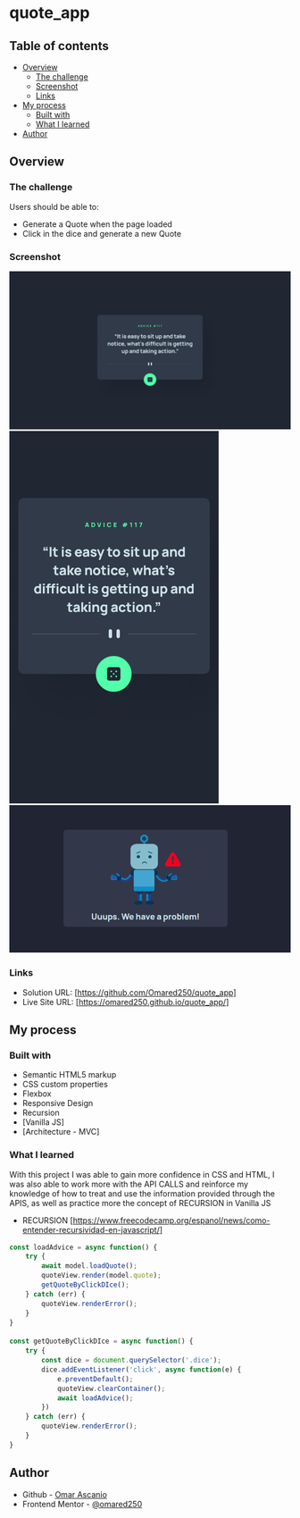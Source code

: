 # quote_app

## Table of contents

- [Overview](#overview)
  - [The challenge](#the-challenge)
  - [Screenshot](#screenshot)
  - [Links](#links)
- [My process](#my-process)
  - [Built with](#built-with)
  - [What I learned](#what-i-learned)
- [Author](#author)

## Overview

### The challenge

Users should be able to:

- Generate a Quote when the page loaded
- Click in the dice and generate a new Quote

### Screenshot

![Design](https://github.com/Omared250/quote_app/blob/main/src/design/desktop-design.jpg)
![Mobile Design](https://github.com/Omared250/quote_app/blob/main/src/design/mobile-design.jpg)
![Error Design](https://github.com/Omared250/quote_app/blob/main/src/design/err_preview.png)

### Links

- Solution URL: [https://github.com/Omared250/quote_app]
- Live Site URL: [https://omared250.github.io/quote_app/]

## My process

### Built with

- Semantic HTML5 markup
- CSS custom properties
- Flexbox
- Responsive Design
- Recursion
- [Vanilla JS]
- [Architecture - MVC]

### What I learned

With this project I was able to gain more confidence in CSS and HTML, I was also able to work more with the API CALLS and 
reinforce my knowledge of how to treat and use the information provided through the APIS, as well as practice more 
the concept of RECURSION in Vanilla JS

- RECURSION [https://www.freecodecamp.org/espanol/news/como-entender-recursividad-en-javascript/]

```js proud-of-this:
const loadAdvice = async function() {
    try {
        await model.loadQuote();
        quoteView.render(model.quote);
        getQuoteByClickDIce();
    } catch (err) {
        quoteView.renderError();
    }
}

const getQuoteByClickDIce = async function() {
    try {
        const dice = document.querySelector('.dice');
        dice.addEventListener('click', async function(e) {
            e.preventDefault();
            quoteView.clearContainer();
            await loadAdvice();
        })
    } catch (err) {
        quoteView.renderError();
    }
}
```

## Author

- Github - [Omar Ascanio](https://github.com/Omared250)
- Frontend Mentor - [@omared250](https://www.frontendmentor.io/profile/Omared250)
